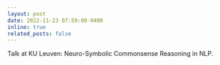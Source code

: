```yaml
---
layout: post
date: 2022-11-23 07:59:00-0400
inline: true
related_posts: false
---
```


Talk at KU Leuven: Neuro-Symbolic Commonsense Reasoning in NLP. 
